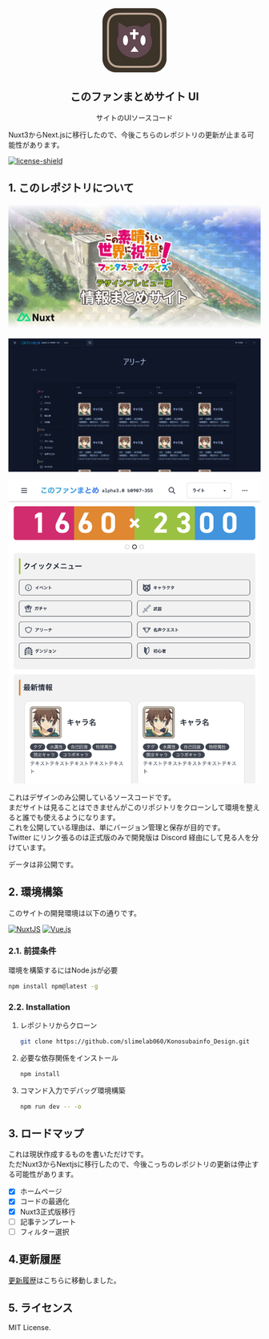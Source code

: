 <!-- PROJECT LOGO -->
<div align="center">
  <a href="https://github.com/slimelab060/Konosubainfo_Design">
    <img src="assets/docimg/logo.png" alt="Logo" width="128" height="128">
  </a>

<h2 align="center">このファンまとめサイト UI</h2>

  <p align="center">
    サイトのUIソースコード  
  </p>

  <p align="left">
Nuxt3からNext.jsに移行したので、今後こちらのレポジトリの更新が止まる可能性があります。
  </p>
</div>

[![license-shield][license-shield]][license-url]  

## 1. このレポジトリについて

![artbord](assets/docimg/artbord.jpg)

![picture 2](assets/docimg/2.png)

![picture 3](assets/docimg/3.png)

これはデザインのみ公開しているソースコードです。  
まだサイトは見ることはできませんがこのリポジトリをクローンして環境を整えると誰でも使えるようになります。  
これを公開している理由は、単にバージョン管理と保存が目的です。  
Twitter にリンク張るのは正式版のみで開発版は Discord 経由にして見る人を分けています。

データは非公開です。

## 2. 環境構築

このサイトの開発環境は以下の通りです。  

[![NuxtJS][NuxtJS]][Nuxt-url]
[![Vue.js][Vue.js]][Vue-url]

### 2.1. 前提条件

環境を構築するにはNode.jsが必要

  ```sh
  npm install npm@latest -g
  ```

### 2.2. Installation

1. レポジトリからクローン

   ```sh
   git clone https://github.com/slimelab060/Konosubainfo_Design.git
   ```

2. 必要な依存関係をインストール

   ```sh
   npm install
   ```

3. コマンド入力でデバッグ環境構築

   ```sh
   npm run dev -- -o
   ```

## 3. ロードマップ

これは現状作成するものを書いただけです。  
ただNuxt3からNextjsに移行したので、今後こっちのレポジトリの更新は停止する可能性があります。

- [x] ホームページ
- [x] コードの最適化
- [x] Nuxt3正式版移行
- [ ] 記事テンプレート
- [ ] フィルター選択

## 4.更新履歴

[更新履歴](https://github.com/slimelab060/Konosubainfo_Design/blob/main/CHANGELOG.md)はこちらに移動しました。

## 5. ライセンス

 MIT License.

<!-- MARKDOWN LINKS & IMAGES -->
<!-- https://www.markdownguide.org/basic-syntax/#reference-style-links -->
[license-shield]: https://img.shields.io/github/license/slimelab060/Konosubainfo_Design.svg?style=for-the-badge
[license-url]: https://github.com/slimelab060/Konosubainfo_Design/blob/main/LICENSE
[NuxtJS]:https://img.shields.io/badge/Nuxt-black?style=for-the-badge&logo=nuxt.js&logoColor=white
[Nuxt-url]: https://nuxt.com/
[Vue.js]:https://img.shields.io/badge/vuejs-%2335495e.svg?style=for-the-badge&logo=vuedotjs&logoColor=%234FC08D
[Vue-url]: https://ja.vuejs.org/